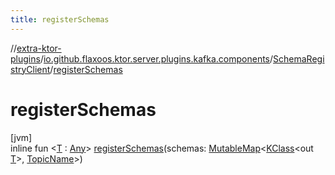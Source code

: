 ```yaml
---
title: registerSchemas
---
```

//[extra-ktor-plugins](../../../index.md)/[io.github.flaxoos.ktor.server.plugins.kafka.components](../index.md)/[SchemaRegistryClient](index.md)/[registerSchemas](register-schemas.md)



# registerSchemas



[jvm]\
inline fun &lt;[T](register-schemas.md) : [Any](https://kotlinlang.org/api/latest/jvm/stdlib/kotlin/-any/index.md)&gt; [registerSchemas](register-schemas.md)(schemas: [MutableMap](https://kotlinlang.org/api/latest/jvm/stdlib/kotlin.collections/-mutable-map/index.md)&lt;[KClass](https://kotlinlang.org/api/latest/jvm/stdlib/kotlin.reflect/-k-class/index.md)&lt;out [T](register-schemas.md)&gt;, [TopicName](../../io.github.flaxoos.ktor.server.plugins.kafka/-topic-name/index.md)&gt;)




